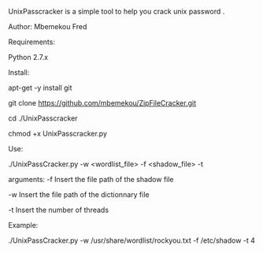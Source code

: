 

UnixPasscracker is a simple tool to help you crack unix password .

Author: Mbemekou Fred

Requirements:

Python 2.7.x

Install:

apt-get -y install git

git clone https://github.com/mbemekou/ZipFileCracker.git        </br>

cd ./UnixPasscracker

chmod +x UnixPasscracker.py

Use:

./UnixPassCracker.py -w <wordlist_file> -f <shadow_file> -t <number of threads>

arguments:
  -f          Insert the file path of the shadow file
  
  -w          Insert the file path of the dictionnary file
  
  -t          Insert the number of threads           
  
                        
Example:

./UnixPassCracker.py -w /usr/share/wordlist/rockyou.txt -f /etc/shadow -t 4

